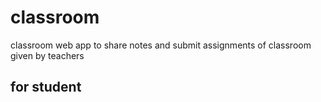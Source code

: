 # classroom
 classroom web app to share notes and submit assignments of classroom 
 given by teachers

 ## for student
  
